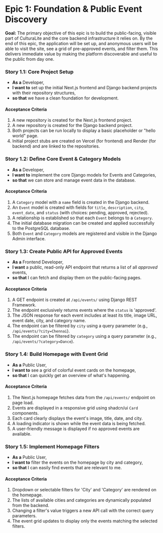 # Epic 1: Foundation & Public Event Discovery

**Goal:** The primary objective of this epic is to build the public-facing, visible part of CulturaLite and the core backend infrastructure it relies on. By the end of this epic, the application will be set up, and anonymous users will be able to visit the site, see a grid of pre-approved events, and filter them. This delivers immediate value by making the platform discoverable and useful to the public from day one.

### Story 1.1: Core Project Setup

* **As a** Developer,
* **I want to** set up the initial Next.js frontend and Django backend projects with their repository structures,
* **so that** we have a clean foundation for development.

#### Acceptance Criteria

1.  A new repository is created for the Next.js frontend project.
2.  A new repository is created for the Django backend project.
3.  Both projects can be run locally to display a basic placeholder or "hello world" page.
4.  Initial project stubs are created on Vercel (for frontend) and Render (for backend) and are linked to the repositories.

### Story 1.2: Define Core Event & Category Models

* **As a** Developer,
* **I want to** implement the core Django models for Events and Categories,
* **so that** we can store and manage event data in the database.

#### Acceptance Criteria

1.  A `Category` model with a `name` field is created in the Django backend.
2.  An `Event` model is created with fields for `title`, `description`, `city`, `event_date`, and `status` (with choices: pending, approved, rejected).
3.  A relationship is established so that each `Event` belongs to a `Category`.
4.  The initial database migration can be created and applied successfully to the PostgreSQL database.
5.  Both `Event` and `Category` models are registered and visible in the Django Admin interface.

### Story 1.3: Create Public API for Approved Events

* **As a** Frontend Developer,
* **I want** a public, read-only API endpoint that returns a list of all *approved* events,
* **so that** I can fetch and display them on the public-facing pages.

#### Acceptance Criteria

1.  A GET endpoint is created at `/api/events/` using Django REST Framework.
2.  The endpoint exclusively returns events where the `status` is 'approved'.
3.  The JSON response for each event includes at least its title, image URL, event date, city, and category name.
4.  The endpoint can be filtered by `city` using a query parameter (e.g., `/api/events/?city=Chennai`).
5.  The endpoint can be filtered by `category` using a query parameter (e.g., `/api/events/?category=Dance`).

### Story 1.4: Build Homepage with Event Grid

* **As a** Public User,
* **I want to** see a grid of colorful event cards on the homepage,
* **so that** I can quickly get an overview of what's happening.

#### Acceptance Criteria

1.  The Next.js homepage fetches data from the `/api/events/` endpoint on page load.
2.  Events are displayed in a responsive grid using shadcn/ui `Card` components.
3.  Each card clearly displays the event's image, title, date, and city.
4.  A loading indicator is shown while the event data is being fetched.
5.  A user-friendly message is displayed if no approved events are available.

### Story 1.5: Implement Homepage Filters

* **As a** Public User,
* **I want to** filter the events on the homepage by city and category,
* **so that** I can easily find events that are relevant to me.

#### Acceptance Criteria

1.  Dropdown or selectable filters for 'City' and 'Category' are rendered on the homepage.
2.  The lists of available cities and categories are dynamically populated from the backend.
3.  Changing a filter's value triggers a new API call with the correct query parameters.
4.  The event grid updates to display only the events matching the selected filters.
